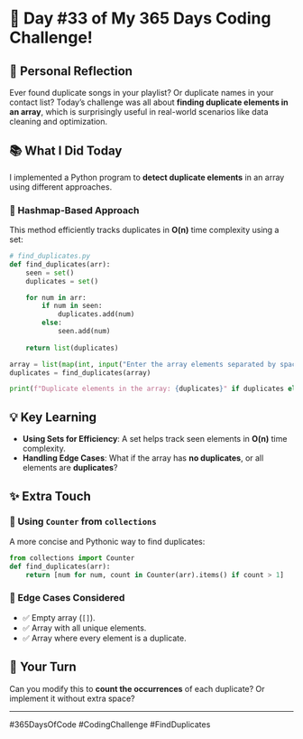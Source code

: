 # 🎯 Day #33 of My 365 Days Coding Challenge!  

## 💭 Personal Reflection  
Ever found duplicate songs in your playlist? Or duplicate names in your contact list? Today’s challenge was all about **finding duplicate elements in an array**, which is surprisingly useful in real-world scenarios like data cleaning and optimization.  

## 📚 What I Did Today  
I implemented a Python program to **detect duplicate elements** in an array using different approaches.  

### 🔹 Hashmap-Based Approach  
This method efficiently tracks duplicates in **O(n)** time complexity using a set:  

```python
# find_duplicates.py
def find_duplicates(arr):
    seen = set()
    duplicates = set()

    for num in arr:
        if num in seen:
            duplicates.add(num)
        else:
            seen.add(num)
    
    return list(duplicates)

array = list(map(int, input("Enter the array elements separated by spaces: ").split()))
duplicates = find_duplicates(array)

print(f"Duplicate elements in the array: {duplicates}" if duplicates else "No duplicates found.")
```

## 💡 Key Learning  
- **Using Sets for Efficiency**: A set helps track seen elements in **O(n)** time complexity.  
- **Handling Edge Cases**: What if the array has **no duplicates**, or all elements are **duplicates**?  

## ✨ Extra Touch  
### 🔹 Using `Counter` from `collections`  
A more concise and Pythonic way to find duplicates:  

```python
from collections import Counter
def find_duplicates(arr):
    return [num for num, count in Counter(arr).items() if count > 1]
```

### 🔹 Edge Cases Considered  
- ✅ Empty array (`[]`).  
- ✅ Array with all unique elements.  
- ✅ Array where every element is a duplicate.  

## 🚀 Your Turn  
Can you modify this to **count the occurrences** of each duplicate? Or implement it without extra space?  

---  

#365DaysOfCode #CodingChallenge #FindDuplicates  